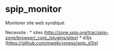 spip_monitor
============

Monitorer site web syndiqué.

Necessite :
    * sites (http://zone.spip.org/trac/spip-zone/browser/_core_/plugins/sites)
    * d3js (https://github.com/magikcypress/spip_d3js)
